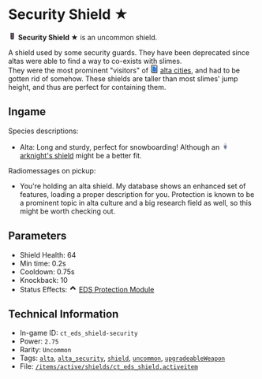 # Security Shield ★

<img src="https://raw.githubusercontent.com/Ceterai/Enternia/main/items/active/shields/ct_eds_shield.png" alt="Security Shield ★ icon" loading="lazy" height=16px width="auto" /> **Security Shield ★** is an uncommon shield.

A shield used by some security guards. They have been deprecated since altas were able to find a way to co-exists with slimes.  
They were the most prominent "visitors" of <img src="https://raw.githubusercontent.com/Ceterai/Enternia/main/codex/alta/ebook/security.png" alt="Alta Cities icon" loading="lazy" height=16px width="auto" /> [alta cities](https://ceterai.github.io/MyEnternia/Wiki/AltaCities), and had to be gotten rid of somehow. These shields are taller than most slimes' jump height, and thus are perfect for containing them.

## Ingame

Species descriptions:

- Alta: Long and sturdy, perfect for snowboarding! Although an <img src="https://raw.githubusercontent.com/Ceterai/Enternia/main/items/active/shields/ct_arknight_shield.png" alt="Arknight's Shield icon" loading="lazy" height=16px width="auto" /> [arknight's shield](https://ceterai.github.io/MyEnternia/Wiki/Arknight'sShield) might be a better fit.

Radiomessages on pickup:

- You're holding an alta shield. My database shows an enhanced set of features, loading a proper description for you. Protection is known to be a prominent topic in alta culture and a big research field as well, so this might be worth checking out.

## Parameters

- Shield Health: 64
- Min time: 0.2s
- Cooldown: 0.75s
- Knockback: 10  
- Status Effects: <img src="https://raw.githubusercontent.com/Ceterai/Enternia/main/stats/effects/ct_eds_protection_module.png" alt="EDS Protection Module icon" loading="lazy" height=16px width="auto" /> [EDS Protection Module](https://ceterai.github.io/MyEnternia/Wiki/EDSProtectionModule)

## Technical Information

- In-game ID: `ct_eds_shield-security`
- Power: `2.75`
- Rarity: `Uncommon`
- Tags: [`alta`](https://ceterai.github.io/MyEnternia/Wiki/Tags/Alta), [`alta_security`](https://ceterai.github.io/MyEnternia/Wiki/Tags/AltaSecurity), [`shield`](https://ceterai.github.io/MyEnternia/Wiki/Tags/Shield), [`uncommon`](https://ceterai.github.io/MyEnternia/Wiki/Tags/Uncommon), [`upgradeableWeapon`](https://ceterai.github.io/MyEnternia/Wiki/Tags/UpgradeableWeapon)
- File: [`/items/active/shields/ct_eds_shield.activeitem`](https://github.com/Ceterai/Enternia/blob/main/items/active/shields/ct_eds_shield.activeitem)
